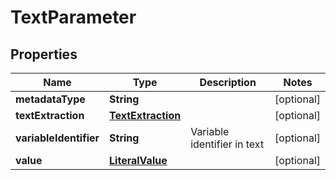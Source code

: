 # TextParameter

## Properties
Name | Type | Description | Notes
------------ | ------------- | ------------- | -------------
**metadataType** | **String** |  |  [optional]
**textExtraction** | [**TextExtraction**](TextExtraction.md) |  |  [optional]
**variableIdentifier** | **String** | Variable identifier in text |  [optional]
**value** | [**LiteralValue**](LiteralValue.md) |  |  [optional]
